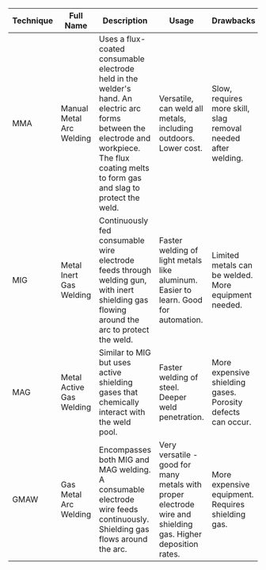 <table><thead><tr><th>Technique</th><th>Full Name</th><th>Description</th><th>Usage</th><th>Drawbacks</th></tr></thead><tbody><tr><td>MMA</td><td>Manual Metal Arc Welding</td><td>Uses a flux-coated consumable electrode held in the welder's hand. An electric arc forms between the electrode and workpiece. The flux coating melts to form gas and slag to protect the weld.</td><td>Versatile, can weld all metals, including outdoors. Lower cost.</td><td>Slow, requires more skill, slag removal needed after welding.</td></tr><tr><td>MIG</td><td>Metal Inert Gas Welding</td><td>Continuously fed consumable wire electrode feeds through welding gun, with inert shielding gas flowing around the arc to protect the weld.</td><td>Faster welding of light metals like aluminum. Easier to learn. Good for automation.</td><td>Limited metals can be welded. More equipment needed.</td></tr><tr><td>MAG</td><td>Metal Active Gas Welding</td><td>Similar to MIG but uses active shielding gases that chemically interact with the weld pool.</td><td>Faster welding of steel. Deeper weld penetration.</td><td>More expensive shielding gases. Porosity defects can occur.</td></tr><tr><td>GMAW</td><td>Gas Metal Arc Welding</td><td>Encompasses both MIG and MAG welding. A consumable electrode wire feeds continuously. Shielding gas flows around the arc.</td><td>Very versatile - good for many metals with proper electrode wire and shielding gas. Higher deposition rates.</td><td>More expensive equipment. Requires shielding gas.</td></tr></tbody></table>
